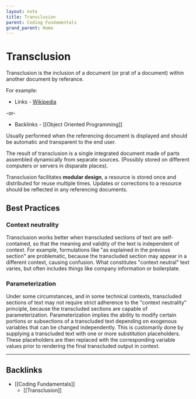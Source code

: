 ```yaml
---
layout: note
title: Transclusion
parent: Coding Fundamentals
grand_parent: Home
---
```


# Transclusion

Transclusion is the inclusion of a document (or prat of a document) within another document by referance.

For example:

- Links - [Wikipedia](https://en.wikipedia.org/wiki/Transclusion)

-or-

- Backlinks - [[Object Oriented Programming]]

Usually performed when the referencing document is displayed and should be automatic and transparent to the end user.

The result of transclusion is a single integrated document made of parts assembled dynamically from separate sources. (Possibly stored on different computers or servers in disparate places).

Transclusion facilitates **modular design**, a resource is stored once and distributed for reuse multiple times. Updates or corrections to a resource should be reflected in any referencing documents.

## Best Practices

### Context neutrality

Transclusion works better when transcluded sections of text are self-contained, so that the meaning and validity of the text is independent of context. For example, formulations like "as explained in the previous section" are problematic, because the transcluded section may appear in a different context, causing confusion. What constitutes "context neutral" text varies, but often includes things like company information or boilerplate.

### Parameterization

Under some circumstances, and in some technical contexts, transcluded sections of text may not require strict adherence to the "context neutrality" principle, because the transcluded sections are capable of parameterization. Parameterization implies the ability to modify certain portions or subsections of a transcluded text depending on exogenous variables that can be changed independently. This is customarily done by supplying a transcluded text with one or more substitution placeholders. These placeholders are then replaced with the corresponding variable values prior to rendering the final transcluded output in context.

---
## Backlinks
* [[Coding Fundamentals]]
	* [[Transclusion]]


